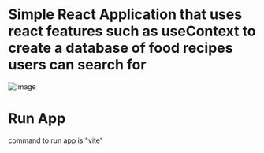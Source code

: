 <h1>Simple React Application that uses react features such as useContext to create a database of food recipes users can search for</h1>

![image](https://user-images.githubusercontent.com/98666468/205460050-db24a6d1-4de6-4d4e-9cd2-4af0f49a87cb.png)



<div>
<h1>Run App</h1>

<p>command to run app is "vite"</p>

</div>
